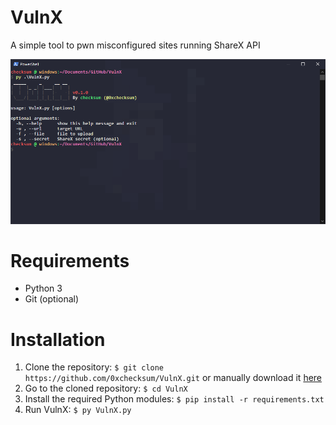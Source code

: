 # VulnX
 A simple tool to pwn misconfigured sites running ShareX API
 
![alt](https://raw.githubusercontent.com/0xchecksum/VulnX/master/images/1.png)

# Requirements
 - Python 3
 - Git (optional)

# Installation
1. Clone the repository: `$ git clone https://github.com/0xchecksum/VulnX.git` or manually download it [here](https://github.com/0xchecksum/VulnX/archive/master.zip)
2. Go to the cloned repository: `$ cd VulnX`
2. Install the required Python modules: `$ pip install -r requirements.txt`
3. Run VulnX: `$ py VulnX.py`

